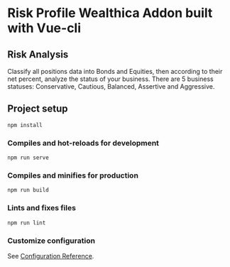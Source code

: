 # Risk Profile Wealthica Addon built with Vue-cli

## Risk Analysis

Classify all positions data into Bonds and Equities, then according to their net percent, analyze the status of your business.
There are 5 business statuses: Conservative, Cautious, Balanced, Assertive and Aggressive.

## Project setup

```
npm install
```

### Compiles and hot-reloads for development

```
npm run serve
```

### Compiles and minifies for production

```
npm run build
```

### Lints and fixes files

```
npm run lint
```

### Customize configuration

See [Configuration Reference](https://cli.vuejs.org/config/).
